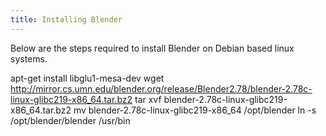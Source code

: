 ```yaml
---
title: Installing Blender
---
```


Below are the steps required to install Blender on Debian based linux systems.

apt-get install libglu1-mesa-dev
wget <http://mirror.cs.umn.edu/blender.org/release/Blender2.78/blender-2.78c-linux-glibc219-x86_64.tar.bz2>
tar xvf blender-2.78c-linux-glibc219-x86_64.tar.bz2
mv blender-2.78c-linux-glibc219-x86_64 /opt/blender
ln -s /opt/blender/blender /usr/bin
